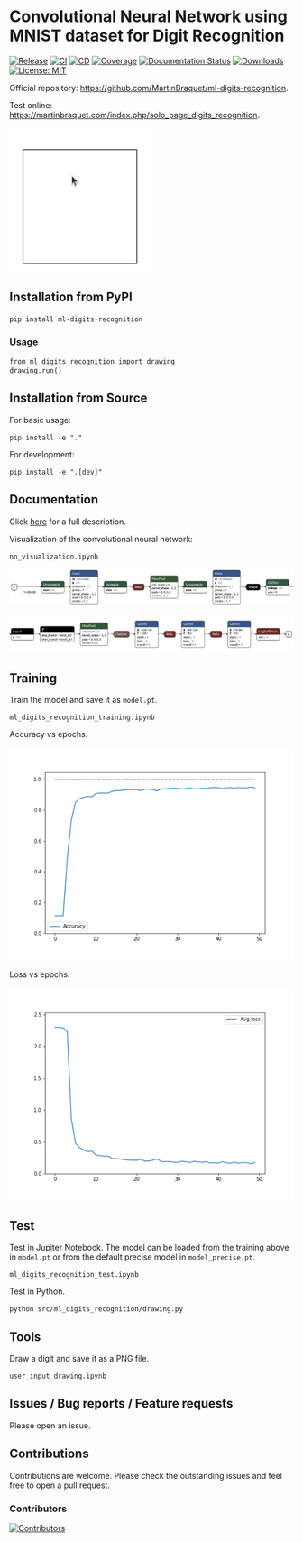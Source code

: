 # Convolutional Neural Network using MNIST dataset for Digit Recognition


[![Release](https://img.shields.io/pypi/v/ml-digits-recognition?label=Release&style=flat-square)](https://pypi.org/project/ml-digits-recognition/)
[![CI](https://github.com/MartinBraquet/ml-digits-recognition/actions/workflows/ci.yml/badge.svg)](https://github.com/MartinBraquet/ml-digits-recognition/actions/workflows/ci.yml/badge.svg)
[![CD](https://github.com/MartinBraquet/ml-digits-recognition/actions/workflows/cd.yml/badge.svg)](https://github.com/MartinBraquet/ml-digits-recognition/actions/workflows/cd.yml/badge.svg)
[![Coverage](https://codecov.io/gh/MartinBraquet/ml-digits-recognition/branch/main/graph/badge.svg)](https://codecov.io/gh/MartinBraquet/ml-digits-recognition)
[![Documentation Status](https://readthedocs.org/projects/ml-digits-recognition/badge/?version=latest)](https://ml-digits-recognition.readthedocs.io/en/latest/?badge=latest)
[![Downloads](https://static.pepy.tech/badge/ml-digits-recognition)](https://pepy.tech/project/ml-digits-recognition) [![License: MIT](https://img.shields.io/badge/License-MIT-yellow.svg)](https://opensource.org/licenses/MIT)

Official repository: https://github.com/MartinBraquet/ml-digits-recognition.

Test online: https://martinbraquet.com/index.php/solo_page_digits_recognition.

![Alt Text](https://raw.githubusercontent.com/MartinBraquet/ml-digits-recognition/main/src/ml_digits_recognition/demo.gif)

## Installation from PyPI

```
pip install ml-digits-recognition
```

### Usage

```
from ml_digits_recognition import drawing
drawing.run()
```



## Installation from Source

For basic usage:
```
pip install -e "."
```

For development:
```
pip install -e ".[dev]"
```


## Documentation

Click [here](https://martinbraquet.com/index.php/research/#Convolutional_Neural_Network_using_MNIST_Dataset_for_Digit_Recognition) for a full description.

Visualization of the convolutional neural network:

```
nn_visualization.ipynb
```

![](https://raw.githubusercontent.com/MartinBraquet/ml-digits-recognition/main/src/ml_digits_recognition/nn1.png)

![](https://raw.githubusercontent.com/MartinBraquet/ml-digits-recognition/main/src/ml_digits_recognition/nn2.png)

## Training

Train the model and save it as `model.pt`.

```
ml_digits_recognition_training.ipynb
```

Accuracy vs epochs.

![](https://raw.githubusercontent.com/MartinBraquet/ml-digits-recognition/main/src/ml_digits_recognition/accuracy.png)

Loss vs epochs.

![](https://raw.githubusercontent.com/MartinBraquet/ml-digits-recognition/main/src/ml_digits_recognition/loss.png)

## Test

Test in Jupiter Notebook. The model can be loaded from the training above in `model.pt` or from the 
default precise model in `model_precise.pt`.

```
ml_digits_recognition_test.ipynb
```

Test in Python.

```
python src/ml_digits_recognition/drawing.py
```

## Tools

Draw a digit and save it as a PNG file.

```
user_input_drawing.ipynb
```

## Issues / Bug reports / Feature requests

Please open an issue.

## Contributions

Contributions are welcome. Please check the outstanding issues and feel free to open a pull request.

### Contributors

[![Contributors](https://contrib.rocks/image?repo=MartinBraquet/ml-digits-recognition)](https://github.com/MartinBraquet/ml-digits-recognition/graphs/contributors)
